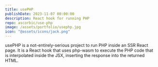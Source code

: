 ```yaml
---
title: usePHP
publishDate: 2023-11-07 00:00:00
description: React hook for running PHP
repo: ascorbic/use-php
image: /assets/portfolio/usephp.jpg
icon: "@assets/icons/jack.png"
---
```


usePHP is a not-entirely-serious project to run PHP inside an SSR React page. It
is a React hook that uses php-wasm to execute the PHP code that is interpolated
inside the JSX, inserting the response into the returned HTML.
